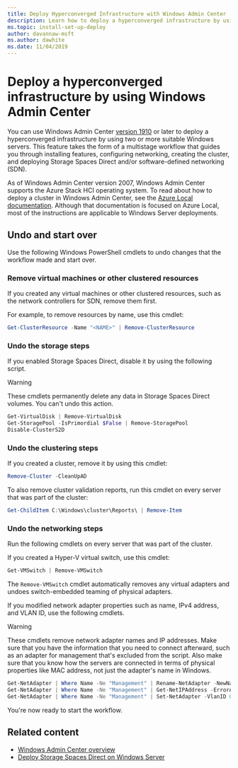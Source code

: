 ```yaml
---
title: Deploy Hyperconverged Infrastructure with Windows Admin Center
description: Learn how to deploy a hyperconverged infrastructure by using Windows Admin Center.
ms.topic: install-set-up-deploy
author: davannaw-msft
ms.author: dawhite
ms.date: 11/04/2019
---
```


# Deploy a hyperconverged infrastructure by using Windows Admin Center

You can use Windows Admin Center [version 1910](../overview.md) or later to deploy a hyperconverged infrastructure by using two or more suitable Windows servers. This feature takes the form of a multistage workflow that guides you through installing features, configuring networking, creating the cluster, and deploying Storage Spaces Direct and/or software-defined networking (SDN).

As of Windows Admin Center version 2007, Windows Admin Center supports the Azure Stack HCI operating system. To read about how to deploy a cluster in Windows Admin Center, see the [Azure Local documentation](/azure/azure-local/deploy/create-cluster). Although that documentation is focused on Azure Local, most of the instructions are applicable to Windows Server deployments.

## Undo and start over

Use the following Windows PowerShell cmdlets to undo changes that the workflow made and start over.

### Remove virtual machines or other clustered resources

If you created any virtual machines or other clustered resources, such as the network controllers for SDN, remove them first.

For example, to remove resources by name, use this cmdlet:

```PowerShell
Get-ClusterResource -Name "<NAME>" | Remove-ClusterResource
```

### Undo the storage steps

If you enabled Storage Spaces Direct, disable it by using the following script.

> [!WARNING]
> These cmdlets permanently delete any data in Storage Spaces Direct volumes. You can't undo this action.

```PowerShell
Get-VirtualDisk | Remove-VirtualDisk
Get-StoragePool -IsPrimordial $False | Remove-StoragePool
Disable-ClusterS2D
```

### Undo the clustering steps

If you created a cluster, remove it by using this cmdlet:

```PowerShell
Remove-Cluster -CleanUpAD
```

To also remove cluster validation reports, run this cmdlet on every server that was part of the cluster:

```PowerShell
Get-ChildItem C:\Windows\cluster\Reports\ | Remove-Item
```

### Undo the networking steps

Run the following cmdlets on every server that was part of the cluster.

If you created a Hyper-V virtual switch, use this cmdlet:

```PowerShell
Get-VMSwitch | Remove-VMSwitch
```

The `Remove-VMSwitch` cmdlet automatically removes any virtual adapters and undoes switch-embedded teaming of physical adapters.

If you modified network adapter properties such as name, IPv4 address, and VLAN ID, use the following cmdlets.

> [!WARNING]
> These cmdlets remove network adapter names and IP addresses. Make sure that you have the information that you need to connect afterward, such as an adapter for management that's excluded from the script. Also make sure that you know how the servers are connected in terms of physical properties like MAC address, not just the adapter's name in Windows.

```PowerShell
Get-NetAdapter | Where Name -Ne "Management" | Rename-NetAdapter -NewName $(Get-Random)
Get-NetAdapter | Where Name -Ne "Management" | Get-NetIPAddress -ErrorAction SilentlyContinue | Where AddressFamily -Eq IPv4 | Remove-NetIPAddress
Get-NetAdapter | Where Name -Ne "Management" | Set-NetAdapter -VlanID 0
```

You're now ready to start the workflow.

## Related content

- [Windows Admin Center overview](../overview.md)
- [Deploy Storage Spaces Direct on Windows Server](../../../storage/storage-spaces/deploy-storage-spaces-direct.md)
